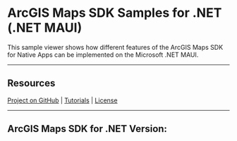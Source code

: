 # ArcGIS Maps SDK Samples for .NET (.NET MAUI)

This sample viewer shows how different features of the ArcGIS Maps SDK for Native Apps can be implemented on the Microsoft .NET MAUI. 

----

## Resources

[Project on GitHub](https://github.com/Esri/arcgis-runtime-samples-dotnet) | [Tutorials](https://developers.arcgis.com/labs/browse/?topic=any&product=NET) | [License](https://github.com/Esri/arcgis-runtime-samples-dotnet/blob/master/license.txt)

----

## ArcGIS Maps SDK for .NET Version: 